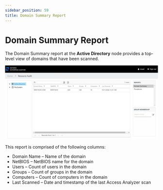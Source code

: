 ```yaml
---
sidebar_position: 59
title: Domain Summary Report
---
```


# Domain Summary Report

The Domain Summary report at the **Active Directory** node provides a top-level view of domains that have been scanned.

![Domain Summary report](../../../../../../../static/Content/Resources/Images/Access/InformationCenter/ResourceAudit/ActiveDirectory/DomainSummary.png "Domain Summary report")

This report is comprised of the following columns:

* Domain Name – Name of the domain
* NetBIOS – NetBIOS name for the domain
* Users – Count of users in the domain
* Groups – Count of groups in the domain
* Computers – Count of computers in the domain
* Last Scanned – Date and timestamp of the last Access Analyzer scan